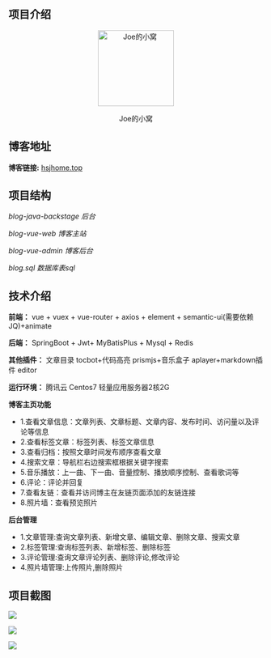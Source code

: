 ## 项目介绍

<p align=center>
  <a href="http://hsjhome.top">
    <img src="http://101.34.207.12:1314/avatar/myAvatar.jpg" alt="Joe的小窝" style="width:150px">
  </a>
</p>
<p align=center>
  Joe的小窝
</p>

## 博客地址

**博客链接:** [hsjhome.top](http://hsjhome.top)

## 项目结构

*blog-java-backstage 后台*

*blog-vue-web 博客主站*

*blog-vue-admin 博客后台*

*blog.sql  数据库表sql*

## 技术介绍

**前端：** vue + vuex + vue-router + axios + element + semantic-ui(需要依赖JQ)+animate

**后端：** SpringBoot + Jwt+ MyBatisPlus + Mysql + Redis 

**其他插件：** 文章目录 tocbot+代码高亮 prismjs+音乐盒子 aplayer+markdown插件 editor

**运行环境：** 腾讯云 Centos7 轻量应用服务器2核2G

**博客主页功能**

- 1.查看文章信息：文章列表、文章标题、文章内容、发布时间、访问量以及评论等信息
- 2.查看标签文章：标签列表、标签文章信息
- 3.查看归档：按照文章时间发布顺序查看文章
- 4.搜索文章：导航栏右边搜索框根据关键字搜索
- 5.音乐播放：上一曲、下一曲、音量控制、播放顺序控制、查看歌词等
- 6.评论：评论并回复
- 7.查看友链：查看并访问博主在友链页面添加的友链连接
- 8.照片墙：查看预览照片

**后台管理**

- 1.文章管理:查询文章列表、新增文章、编辑文章、删除文章、搜索文章
- 2.标签管理:查询标签列表、新增标签、删除标签
- 3.评论管理:查询文章评论列表、删除评论,修改评论
- 4.照片墙管理:上传照片,删除照片

## 项目截图

![](http://rmel8ulik.hn-bkt.clouddn.com/project/e4aabb6bbee558b10b06c231ce85557.png)

![](http://rmel8ulik.hn-bkt.clouddn.com/project/36e8857bcfce2407f90720311d0d4a1.png)

![](http://rmel8ulik.hn-bkt.clouddn.com/project/2d12dd69aca53864ecb4c2381ecc66d.png)

